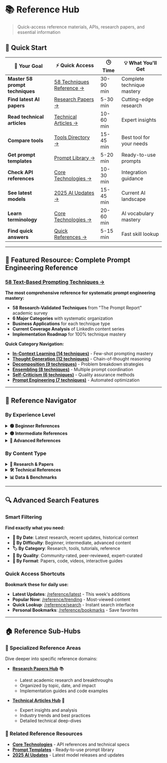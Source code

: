 # 📚 Reference Hub

> Quick-access reference materials, APIs, research papers, and essential information

## 🚀 Quick Start

| 🎯 Your Goal | ⚡ Quick Access | 🕒 Time | 💡 What You'll Get |
|-------------|----------------|---------|-------------------|
| **Master 58 prompt techniques** | [58 Techniques Reference →](./prompt-engineering-58-techniques-reference.md) | 30-90 min | Complete technique mastery |
| **Find latest AI papers** | [Research Papers →](./research-papers/README.md) | 5-30 min | Cutting-edge research |
| **Read technical articles** | [Technical Articles →](./technical-articles/README.md) | 10-60 min | Expert insights |
| **Compare tools** | [Tools Directory →](../tools/ai-tools-master-directory.md) | 15-45 min | Best tool for your needs |
| **Get prompt templates** | [Prompt Library →](./prompt-templates.md) | 5-20 min | Ready-to-use prompts |
| **Check API references** | [Core Technologies →](./core-technologies.md) | 10-30 min | Integration guidance |
| **See latest models** | [2025 AI Updates →](./2025-ai-updates.md) | 15-45 min | Current AI landscape |
| **Learn terminology** | [Core Technologies →](./core-technologies.md) | 20-60 min | AI vocabulary mastery |
| **Find quick answers** | [Quick References →](../guides/quick-references/README.md) | 5-15 min | Fast skill lookup |

---

## 🔬 **Featured Resource: Complete Prompt Engineering Reference**

### **[58 Text-Based Prompting Techniques →](./prompt-engineering-58-techniques-reference.md)**

**The most comprehensive reference for systematic prompt engineering mastery:**

- **58 Research-Validated Techniques** from "The Prompt Report" academic survey
- **6 Major Categories** with systematic organization
- **Business Applications** for each technique type
- **Current Coverage Analysis** of LinkedIn content series
- **Implementation Roadmap** for 100% technique mastery

**Quick Category Navigation:**
- **[In-Context Learning (14 techniques)](./prompt-engineering-58-techniques-reference.md#-i-in-context-learning-icl---14-techniques)** - Few-shot prompting mastery
- **[Thought Generation (12 techniques)](./prompt-engineering-58-techniques-reference.md#-ii-thought-generation---12-techniques)** - Chain-of-thought reasoning
- **[Decomposition (9 techniques)](./prompt-engineering-58-techniques-reference.md#-iii-decomposition---9-techniques)** - Problem breakdown strategies
- **[Ensembling (8 techniques)](./prompt-engineering-58-techniques-reference.md#-iv-ensembling---8-techniques)** - Multiple prompt coordination
- **[Self-Criticism (6 techniques)](./prompt-engineering-58-techniques-reference.md#-v-self-criticism---6-techniques)** - Quality assurance methods
- **[Prompt Engineering (7 techniques)](./prompt-engineering-58-techniques-reference.md#-vi-prompt-engineering---7-techniques)** - Automated optimization

---

## 🧭 **Reference Navigator**

### **By Experience Level**

<details>
<summary><strong>🟢 Beginner References</strong></summary>

**Perfect for getting started:**

- [AI Terminology Glossary](./glossary.md) - Essential terms and definitions
- [Prompt Template Library](./prompt-templates.md) - Ready-to-use prompts
- [Quick Start Cheat Sheets](./cheat-sheets.md) - Fast reference guides
- [Basic API Examples](./api-references.md#basic-examples) - Simple integration patterns

**Why start here:**
- ✅ Build foundational vocabulary
- ✅ Get quick wins with templates
- ✅ Understand basic concepts
- ✅ See working examples

</details>

<details>
<summary><strong>🟡 Intermediate References</strong></summary>

**Perfect for active development:**

- [Complete API Documentation](./api-references.md) - Comprehensive integration guides
- [Tool Comparison Matrix](./tool-reviews.md) - Choose the right tools
- [Best Practices Guide](./best-practices.md) - Industry standards
- [Model Performance Benchmarks](./model-comparison.md) - Data-driven decisions

**Why use these:**
- ✅ Make informed technical decisions
- ✅ Follow industry best practices
- ✅ Compare options objectively
- ✅ Optimize for performance

</details>

<details>
<summary><strong>🔴 Advanced References</strong></summary>

**Perfect for research and optimization:**

- [Latest Research Papers](./research-papers/README.md) - Cutting-edge developments
- [Advanced Techniques](./techniques/) - State-of-the-art methods
- [Performance Optimization](./optimization.md) - Scale and efficiency
- [Enterprise Architecture](./enterprise.md) - Large-scale patterns

**Why dive deep:**
- ✅ Stay ahead of the curve
- ✅ Implement cutting-edge techniques
- ✅ Solve complex problems
- ✅ Contribute to the field

</details>

### **By Content Type**

<details>
<summary><strong>📄 Research & Papers</strong></summary>

**Academic and cutting-edge content:**

- [2025 Breakthrough Papers](./research-papers/README.md#2025-breakthroughs) - Latest discoveries
- [Foundational Papers](./research-papers/README.md#foundational) - Essential reading
- [Implementation Guides](./research-papers/README.md#implementations) - Code examples
- [Paper Summaries](./research-papers/README.md#summaries) - Quick overviews

**Research Categories:**
- 🧠 **Reasoning & Planning** - Cognitive AI capabilities
- 🎯 **Agent Systems** - Autonomous AI development
- 📊 **Multimodal AI** - Vision, audio, text integration
- 🔒 **AI Safety** - Responsible development

</details>

<details>
<summary><strong>🛠️ Technical References</strong></summary>

**Practical development resources:**

- [API Documentation](./api-references.md) - Complete integration guides
- [Code Examples](./code-examples.md) - Working implementations
- [Troubleshooting Guide](./troubleshooting.md) - Common issues and solutions
- [Performance Metrics](./metrics.md) - Benchmarking standards

**Technical Categories:**
- 🔌 **APIs & Integrations** - Connection patterns
- 💾 **Data Processing** - ETL and preprocessing
- 🚀 **Deployment** - Production patterns
- 📊 **Monitoring** - Observability and metrics

</details>

<details>
<summary><strong>📊 Data & Benchmarks</strong></summary>

**Quantitative analysis and comparisons:**

- [Model Benchmarks](./benchmarks.md) - Performance comparisons
- [Dataset Catalogs](./datasets/) - Training and testing data
- [Cost Analysis](./cost-analysis.md) - Economic considerations
- [Usage Statistics](./usage-stats.md) - Real-world data

**Benchmark Categories:**
- 🏃 **Performance** - Speed and efficiency metrics
- 🎯 **Accuracy** - Quality measurements
- 💰 **Cost** - Economic analysis
- 🌍 **Scalability** - Growth patterns

</details>

---

## 🔍 **Advanced Search Features**

### **Smart Filtering**

**Find exactly what you need:**

- **📅 By Date**: Latest research, recent updates, historical context
- **🎯 By Difficulty**: Beginner, intermediate, advanced content
- **🏷️ By Category**: Research, tools, tutorials, reference
- **💎 By Quality**: Community-rated, peer-reviewed, expert-curated
- **🔗 By Format**: Papers, code, videos, interactive guides

### **Quick Access Shortcuts**

**Bookmark these for daily use:**

- **Latest Updates**: [/reference/latest](./latest.md) - This week's additions
- **Popular Now**: [/reference/trending](./trending.md) - Most-viewed content
- **Quick Lookup**: [/reference/search](./search.md) - Instant search interface
- **Personal Bookmarks**: [/reference/bookmarks](./bookmarks.md) - Save favorites

---

## 🏠 **Reference Sub-Hubs**

### **📄 Specialized Reference Areas**

Dive deeper into specific reference domains:

- **[Research Papers Hub](./research-papers/README.md)** 📚
  - Latest academic research and breakthroughs
  - Organized by topic, date, and impact
  - Implementation guides and code examples

- **[Technical Articles Hub](./technical-articles/README.md)** 🔬
  - Expert insights and analysis
  - Industry trends and best practices
  - Detailed technical deep-dives

### **🔗 Related Reference Resources**

- **[Core Technologies](./core-technologies.md)** - API references and technical specs
- **[Prompt Templates](./prompt-templates.md)** - Ready-to-use prompt library
- **[2025 AI Updates](./2025-ai-updates.md)** - Latest model releases and updates
